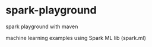 # spark-playground
spark playground with maven

machine learning examples using Spark ML lib (spark.ml) 
